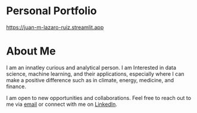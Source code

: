 # Personal Portfolio
https://juan-m-lazaro-ruiz.streamlit.app

# About Me
I am an innatley curious and analytical person. I am Interested in data science, machine learning, and their applications, especially where I can make a positive difference such as in climate, energy, medicine, and finance.

I am open to new opportunities and collaborations. Feel free to reach out to me via [email](mailto:juan.m.lazaro.ruiz@gmail.com) or connect with me on [LinkedIn](https://www.linkedin.com/in/j-m-lazaro).
